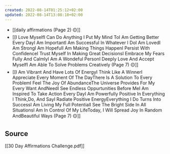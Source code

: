 ```yaml
---
created: 2022-08-14T01:25:12+02:00
updated: 2022-08-14T13:08:18+02:00
---
```

- [[daily affirmations (Page 2) 🟡]]
- [[I Love MyselfI Can Do Anything I Put My Mind ToI Am Getting Better Every DayI Am ImportantI Am Successful In Whatever I DoI Am LovedI Am StrongI Am HopefulI Am Making Things HappenI Persist With ConfidenceI Trust Myself In Making Great DecisionsI Embrace My Fears Fully And CalmlyI Am A Wondeful PersonI Deeply Love And Accept MyselfI Am Able To Solve Problems Creatively (Page 7) 🟡]]
- [[I Am Vibrant And Have Lots Of EnergyI Think Like A WinnerI Appreciate Every Moment Of The DayThere Is A Solution To Every ProblemI Feel The Joy Of AbundanceThe Universe Provides For My Every Want AndNeedI See Endless  Oppurtunities Before MeI Am Inspired To Take Action Every DayI Am Powerfully Positive In Everything I Think,Do, And SayI Radiate Positive EnergyEverything I Do Turns Into SuccessI Am Living My Full PotentialI See The Bright Side In All SituationsI Am In Control Of My LifeToday, I Will Spread Joy In Random AndBeautiful Ways (Page 7) 🟡]]

## Source
[[30 Day Affirmations Challenge.pdf]]
